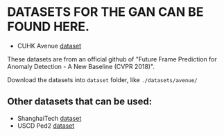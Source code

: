 # DATASETS FOR THE GAN CAN BE FOUND HERE.
* CUHK Avenue [dataset](https://github.com/StevenLiuWen/ano_pred_cvpr2018)

These datasets are from an official github of "Future Frame Prediction for Anomaly Detection - A New Baseline (CVPR 2018)".

Download the datasets into ``dataset`` folder, like ``./datasets/avenue/``

## Other datasets that can be used:
* ShanghaiTech [dataset](https://github.com/StevenLiuWen/ano_pred_cvpr2018)
* USCD Ped2 [dataset](https://github.com/StevenLiuWen/ano_pred_cvpr2018)